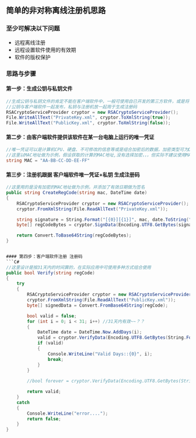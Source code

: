 ## 简单的非对称离线注册机思路

### 至少可解决以下问题
  * 远程离线注册
  * 远程设置软件使用的有效期
  * 软件的版权保护
  
  
### 思路与步骤
#### 第一步：生成公钥与私钥文件
```C#
//生成公钥与私钥文件的肯定不能在客户端软件中，一般可使用自已开发的第三方软件，或是将该功能设计在注册机上
//公钥与客户端软件一起发布，私钥与注册机放一起用于生成注册码
RSACryptoServiceProvider cryptor = new RSACryptoServiceProvider();
File.WriteAllText("PrivateKey.xml", cryptor.ToXmlString(true));
File.WriteAllText("PublicKey.xml", cryptor.ToXmlString(false));
```

#### 第二步：由客户端软件提供该软件在某一台电脑上运行的唯一凭证
```C#
//唯一凭证可以是计算机CPU、硬盘、不可修改的信息等或是组合加密后的数据，加密类型可为DM5、Base64等，可自行设计
//这里以MAC地址做为示例，假设获取的计算的MAC地址,没有选择加密，，，但实际不建议使用MAC地址，因为这个是可以被修改的
string MAC = "AA-BB-CC-DD-EE-FF"
```

#### 第三步：注册机跟据 客户端软件唯一凭证+私钥 生成注册码
```C#
//这里用的是没有加密的MAC地址做为示例，并添加了有效日期做为签名
public string CreateRegCode(string mac, DateTime date)
{
    RSACryptoServiceProvider cryptor = new RSACryptoServiceProvider();
    cryptor.FromXmlString(File.ReadAllText("PrivateKey.xml"));

    string signature = String.Format("[{0}][{1}]", mac, date.ToString("yyyy-MM-dd"));
    byte[] regCodeBytes = cryptor.SignData(Encoding.UTF8.GetBytes(signature), "SHA");

    return Convert.ToBase64String(regCodeBytes);
}


#### 第四步：客户端软件注册 注册码
```C#
//这里设计是按31天内的时间算的，在实际应用中可使用多种方式组合使用
public bool Verify(string regCode)
{
    try
    {
        RSACryptoServiceProvider cryptor = new RSACryptoServiceProvider();
        cryptor.FromXmlString(File.ReadAllText("PublicKey.xml"));
        byte[] signedData = Convert.FromBase64String(regCode);

        bool valid = false;
        for (int i = 0; i < 31; i++) //31天内有效~~？？
        {
            DateTime date = DateTime.Now.AddDays(i);
            valid = cryptor.VerifyData(Encoding.UTF8.GetBytes(String.Format("[{0}][{1}]", MAC, date.ToString("yyyy-MM-dd"))), "SHA", signedData);
            if (valid)
            {
                Console.WriteLine("Valid Days::{0}", i);
                break;
            }
        }
		
		//bool forever = cryptor.VerifyData(Encoding.UTF8.GetBytes(String.Format("[{0}][{1}]", MAC, Environment.MachineName)), "SHA", signedData);

        return valid;
    }
    catch
    {
        Console.WriteLine("error....");
        return false;
    }
}
```
